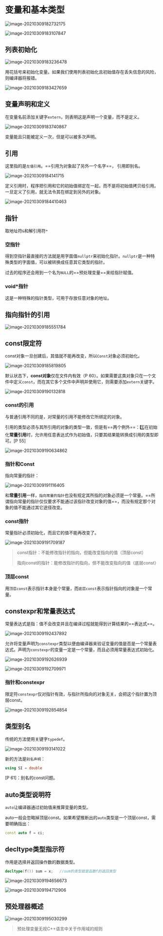 # 变量和基本类型

![image-20210309182732175](第二章——变量和基本类型.assets/image-20210309182732175.png)

![image-20210309183107847](第二章——变量和基本类型.assets/image-20210309183107847.png)

 

## 列表初始化

![image-20210309183236478](第二章——变量和基本类型.assets/image-20210309183236478.png)

用花括号来初始化变量。如果我们使用列表初始化且初始值存在丢失信息的风险，则编译器将报错。

![image-20210309183427659](第二章——变量和基本类型.assets/image-20210309183427659.png)

## 变量声明和定义

在变量名前添加关键字`extern`，则表明这是声明一个变量，而不是定义。

![image-20210309183740867](第二章——变量和基本类型.assets/image-20210309183740867.png)

变量能且只能被定义一次，但是可以被多次声明。

## 引用

这里指的是`左值引用`。==引用为对象起了另外一个名字==， 引用即别名。

![image-20210309184141715](第二章——变量和基本类型.assets/image-20210309184141715.png)

定义引用时，程序把引用和它的初始值绑定在一起，而不是将初始值拷贝给引用。一旦定义了引用，就无法令其在绑定到另外的对象。

![image-20210309184410463](第二章——变量和基本类型.assets/image-20210309184410463.png)

## 指针

取地址符`&`和解引用符`*`

### 空指针

得到空指针最直接的方法就是用字面值`nullptr`来初始化指针。`nullptr`是一种特殊类型的字面值，可以被转换成任意其它类型的指针。

过去的程序还会用到一个名为`NULL`的==预处理变量==来给指针赋值。

### void*指针

这是一种特殊的指针类型，可用于存放任意对象的地址。



## 指向指针的引用

![image-20210309185551784](第二章——变量和基本类型.assets/image-20210309185551784.png)

## const限定符

const对象一旦创建后，其值就不能再改变，所以`Const`对象必须初始化。

![image-20210309185819805](第二章——变量和基本类型.assets/image-20210309185819805.png)

默认状态下，**const对象**仅在文件内有效（P 60）。如果需要这类对象只在一个文件中定义`const`，而在其它多个文件中声明并使用它，则需要添加`extern`关键字。

![image-20210309190132818](第二章——变量和基本类型.assets/image-20210309190132818.png)

### const的引用

与普通引用不同的是，对常量的引用不能修改它所绑定的对象。

引用的类型必须与其所引用的对象的类型一致，但是有==两个例外==：:one:在初始化**常量引用**时，允许用任意表达式作为初始值，只要其结果能转换成引用的类型即可。[P 55]

![image-20210309190634862](第二章——变量和基本类型.assets/image-20210309190634862.png)



### 指针和Const

指向常量的指针：

![image-20210309191116405](第二章——变量和基本类型.assets/image-20210309191116405.png)

和**常量引用**一样，`指向常量的指针`也没有规定其所指的对象必须是一个常量。==所谓指向常量的指针仅仅要求不能通过该指针改变对象的值==，而没有规定那个对象的值不能通过其它途径改变。

### const指针

常量指针必须初始化，而且它的值不能再改变了。

![image-20210309191709187](第二章——变量和基本类型.assets/image-20210309191709187.png)

> const指针：不能修改指针的指向，但能改变指向的值（顶层const）
>
> 指向const的指针：能修改指针的指向，但不能改变指向的值（底层const）

### 顶层const

用`顶层const`表示指针本身是个常量，而`底层const`表示指针指向的对象是一个常量。



## constexpr和常量表达式

常量表达式是指：值不会改变并且在编译过程就能得到计算结果的==表达式==。

![image-20210309192437892](第二章——变量和基本类型.assets/image-20210309192437892.png)

允许将变量声明为`constexpr`类型以便由编译器来验证变量的值是否是一个常量表达式。声明为`constexpr`的变量一定是一个常量，而且必须用常量表达式初始化。

![image-20210309192626939](第二章——变量和基本类型.assets/image-20210309192626939.png)

![image-20210309192709971](第二章——变量和基本类型.assets/image-20210309192709971.png)

### 指针和constexpr

限定符`constexpr`仅对指针有效，与指针所指向的对象无关，会把这个指针置为顶层const。

![image-20210309192854854](第二章——变量和基本类型.assets/image-20210309192854854.png)



## 类型别名

传统的方法使用关键字`typedef`。

![image-20210309193141022](第二章——变量和基本类型.assets/image-20210309193141022.png)

新的方法是`别名声明`：

```c++
using SI = double
```

[P 61]：别名的const问题。



## auto类型说明符

`auto`让编译器通过初始值来推算变量的类型。

auto一般会忽略掉顶层const。如果希望推断出的`auto`类型是一个顶层const，需要明确指出：

```c++
const auto f = ci;
```



## decltype类型指示符

作用是选择并返回操作数的数据类型。

```c++
decltype(f()) sum = x;   //sum的类型就是函数f的返回类型
```

![image-20210309194656673](第二章——变量和基本类型.assets/image-20210309194656673.png)

![image-20210309194712906](第二章——变量和基本类型.assets/image-20210309194712906.png)



## 预处理器概述

![image-20210309195030299](第二章——变量和基本类型.assets/image-20210309195030299.png)

> 预处理变量无视C++语言中关于作用域的规则

